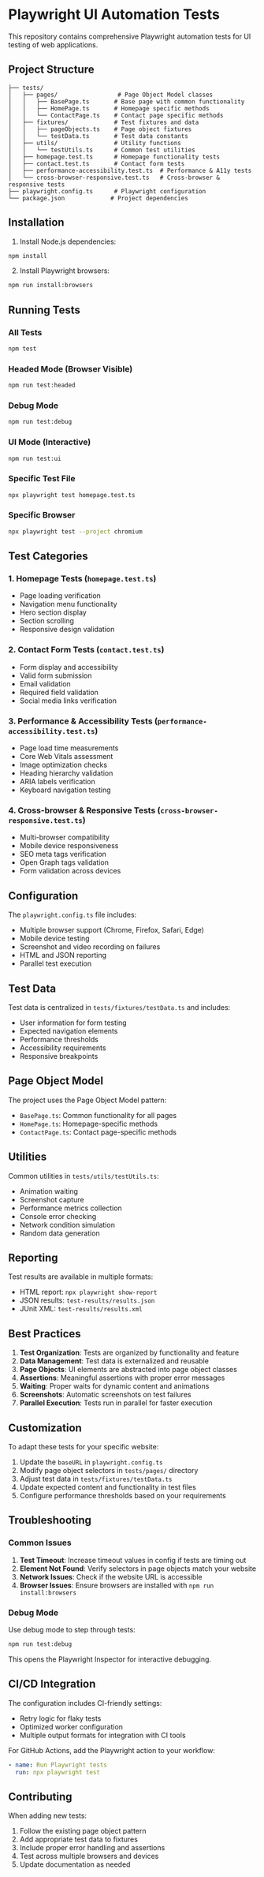 # Playwright UI Automation Tests

This repository contains comprehensive Playwright automation tests for UI testing of web applications.

## Project Structure

```
├── tests/
│   ├── pages/                 # Page Object Model classes
│   │   ├── BasePage.ts       # Base page with common functionality
│   │   ├── HomePage.ts       # Homepage specific methods
│   │   └── ContactPage.ts    # Contact page specific methods
│   ├── fixtures/             # Test fixtures and data
│   │   ├── pageObjects.ts    # Page object fixtures
│   │   └── testData.ts       # Test data constants
│   ├── utils/                # Utility functions
│   │   └── testUtils.ts      # Common test utilities
│   ├── homepage.test.ts      # Homepage functionality tests
│   ├── contact.test.ts       # Contact form tests
│   ├── performance-accessibility.test.ts  # Performance & A11y tests
│   └── cross-browser-responsive.test.ts   # Cross-browser & responsive tests
├── playwright.config.ts      # Playwright configuration
└── package.json             # Project dependencies
```

## Installation

1. Install Node.js dependencies:
```bash
npm install
```

2. Install Playwright browsers:
```bash
npm run install:browsers
```

## Running Tests

### All Tests
```bash
npm test
```

### Headed Mode (Browser Visible)
```bash
npm run test:headed
```

### Debug Mode
```bash
npm run test:debug
```

### UI Mode (Interactive)
```bash
npm run test:ui
```

### Specific Test File
```bash
npx playwright test homepage.test.ts
```

### Specific Browser
```bash
npx playwright test --project chromium
```

## Test Categories

### 1. Homepage Tests (`homepage.test.ts`)
- Page loading verification
- Navigation menu functionality
- Hero section display
- Section scrolling
- Responsive design validation

### 2. Contact Form Tests (`contact.test.ts`)
- Form display and accessibility
- Valid form submission
- Email validation
- Required field validation
- Social media links verification

### 3. Performance & Accessibility Tests (`performance-accessibility.test.ts`)
- Page load time measurements
- Core Web Vitals assessment
- Image optimization checks
- Heading hierarchy validation
- ARIA labels verification
- Keyboard navigation testing

### 4. Cross-browser & Responsive Tests (`cross-browser-responsive.test.ts`)
- Multi-browser compatibility
- Mobile device responsiveness
- SEO meta tags verification
- Open Graph tags validation
- Form validation across devices

## Configuration

The `playwright.config.ts` file includes:
- Multiple browser support (Chrome, Firefox, Safari, Edge)
- Mobile device testing
- Screenshot and video recording on failures
- HTML and JSON reporting
- Parallel test execution

## Test Data

Test data is centralized in `tests/fixtures/testData.ts` and includes:
- User information for form testing
- Expected navigation elements
- Performance thresholds
- Accessibility requirements
- Responsive breakpoints

## Page Object Model

The project uses the Page Object Model pattern:
- `BasePage.ts`: Common functionality for all pages
- `HomePage.ts`: Homepage-specific methods
- `ContactPage.ts`: Contact page-specific methods

## Utilities

Common utilities in `tests/utils/testUtils.ts`:
- Animation waiting
- Screenshot capture
- Performance metrics collection
- Console error checking
- Network condition simulation
- Random data generation

## Reporting

Test results are available in multiple formats:
- HTML report: `npx playwright show-report`
- JSON results: `test-results/results.json`
- JUnit XML: `test-results/results.xml`

## Best Practices

1. **Test Organization**: Tests are organized by functionality and feature
2. **Data Management**: Test data is externalized and reusable
3. **Page Objects**: UI elements are abstracted into page object classes
4. **Assertions**: Meaningful assertions with proper error messages
5. **Waiting**: Proper waits for dynamic content and animations
6. **Screenshots**: Automatic screenshots on test failures
7. **Parallel Execution**: Tests run in parallel for faster execution

## Customization

To adapt these tests for your specific website:

1. Update the `baseURL` in `playwright.config.ts`
2. Modify page object selectors in `tests/pages/` directory
3. Adjust test data in `tests/fixtures/testData.ts`
4. Update expected content and functionality in test files
5. Configure performance thresholds based on your requirements

## Troubleshooting

### Common Issues

1. **Test Timeout**: Increase timeout values in config if tests are timing out
2. **Element Not Found**: Verify selectors in page objects match your website
3. **Network Issues**: Check if the website URL is accessible
4. **Browser Issues**: Ensure browsers are installed with `npm run install:browsers`

### Debug Mode

Use debug mode to step through tests:
```bash
npm run test:debug
```

This opens the Playwright Inspector for interactive debugging.

## CI/CD Integration

The configuration includes CI-friendly settings:
- Retry logic for flaky tests
- Optimized worker configuration
- Multiple output formats for integration with CI tools

For GitHub Actions, add the Playwright action to your workflow:
```yaml
- name: Run Playwright tests
  run: npx playwright test
```

## Contributing

When adding new tests:
1. Follow the existing page object pattern
2. Add appropriate test data to fixtures
3. Include proper error handling and assertions
4. Test across multiple browsers and devices
5. Update documentation as needed
